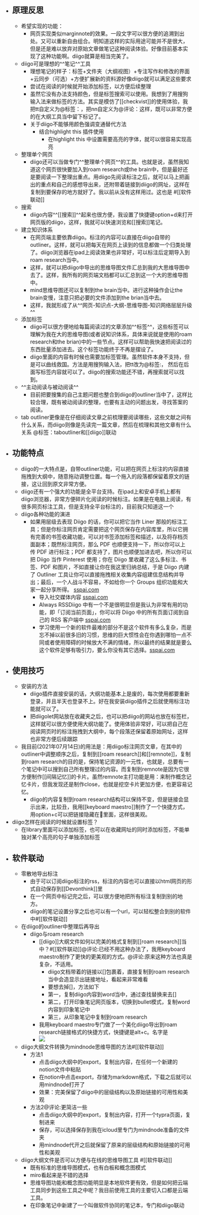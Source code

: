 - ## 原理反思
    - 希望实现的功能：
        - 网页实现类似marginnote的效果。一段文字可以很方便的追溯到出处。又可以重新自由组合。明知道这样的实际用途可能并不是很大，但是还是难以放弃对原始文章做笔记这种阅读体验。好像目前基本实现了这种功能啊。diigo就算是相当完美了。
    - diigo可是理想的^^笔记^^工具
        - 理想笔记的样子：标签+文件夹（大纲视图）+专注写作和修改的界面+云同步（可选）+方便扩展新的资料源好像diigo就可以满足这些要求
        - 尝试在阅读的时候就开始添加标签，以方便后续整理
        - 虽然它没有办法支持颜色，但是标签搜索可以使用。我想到了用搜狗输入法来做标签的方法。其实是模仿了[[checkvist]]的使用体验，我把tt自定义为@标签：，把nn自定义为@评论：这样，既可以非常方便的在大纲工具当中留下标记了。
        - 关于diigo不能够用颜色强调变通替代方法
            - 结合highlight this 插件使用
                - 在highlight this 中设置需要高亮的字体，就可以很容易实现高亮
    - 整理单个网页
        - diigo还可以当做专门^^整理单个网页^^的工具。也就是说，虽然我知道这个网页很快要加入到roam research或the brain中，但是最好还是要阅读一下整理出重点。用diigo先阅读标注之后，就可以马上把画出的重点和自己的感想导出来，还附带着链接到diigo的网址，这样在复制到要保存的地方就好了。我以前从没有这样用过。这也是 #[[软件联动]]
    - 搜索
        - diigo内容^^[[搜索]]^^起来也很方便，我设置了快捷键option+d来打开网页版的diigo，这样，我就可以快速浏览和[[搜索]]笔记。
    - 建立知识体系
        - 在网页端主要依靠diigo。标注的内容可以直接在diigo自带的outliner。这样，就可以把每天在网页上读到的信息都做一个归类处理了。diigo浏览器在ipad上阅读效果也非常好，可以标注后定期导入到roam research当中。
        - 这样，就可以把diigo中导出的思维导图文件汇总到我的大思维导图中去了。这样，我所有的网页端文档都可以汇总到这一个大的思维导图中。
        - mind思维导图还可以复制到the brain当中。进行这种操作会让the brain变慢，注意只把必要的文件添加到the brian当中去。
        - 这样，我就形成了从^^网页-知识点-大纲-思维导图-知识网络层层升级^^
    - 添加标签
        - diigo可以很方便地给每篇阅读过的文章添加^^标签^^，这些标签可以理解为我在大的思维导图(或者说知识体系，具体来说就是使用的roam research和the brian)中的一些节点。这样可以帮助我快速把阅读过的东西批量添加进去。这个标签功能终于不再是摆设了。
        - diigo里面的内容有时候也需要加标签管理。虽然软件本身不支持，但是可以曲线救国。方法是用搜狗输入法，把tt改为@标签:， 然后在后面写标签内容就可以了。diigo的搜索功能还不错，再搜索就可以找到。
    - ^^主动阅读与被动阅读^^
        - 目前把要搜集的自己主题问题也整合到diigo的outliner当中了，这样比较合理，既有被动阅读的整理，也要有主动的问题出发，寻找答案的阅读。
    - tab outliner更像是在仔细阅读文章之前梳理要阅读哪些，这些文献之间有什么关系，而diigo则像是先读完一篇文章，然后在梳理和其他文章有什么关系 @标签：taboutliner和[[diigo]]联动
- ## 功能特点
    - diigo的一大特点是，自带outliner功能，可以把在网页上标注的内容直接拖拽到大纲中，随意拖动调整位置。每一个拖入的段落都保留着原文的链接，这让回到原文非常方便。
    - diigo还有一个强大的功能是全平台支持。在ipad上和安卓手机上都有diigo浏览器，非常方便碎片化阅读的时候标注。如果是在电脑上阅读，有很多网页标注工具，但是支持全平台标注的，目前我只知道这一个
    - diigo各种功能的演进
        - 如果用层级去表现 Diigo 的话，你可以把它当作 Liner 那般的标注工具；但是你标注网页肯定需要把这个网页保存在内容库里，所以它拥有完善的书签收藏功能，可以对书签添加标签和描述，以及将存档页面副本；既然标注网页，那么 PDF 也顺便支持一下，所以你可以上传 PDF 进行标注；PDF 都支持了，图片也顺便加进去吧，所以你可以把 Diigo 当作 Pinterest 使用；你在 Diigo 里收藏了这么多标注、书签、PDF 和图片，不如直接让你在我这里归纳总结，于是 Diigo 内建了 Outliner 工具让你可以直接拖拽相关收集内容组建信息结构并导出；最后，一个人战斗不容易，不如给你一个 Groups 组织功能和大家一起分享所得。 [sspai.com](https://sspai.com/post/52289)
            - 导入社交媒体内容 [sspai.com](https://sspai.com/post/52289)
            - Always RSSDiigo 中有一个不是很明显但是我认为非常有用的功能，即「订阅当前页面」，你可以将 Diigo 中的所有页面订阅到自己的 RSS 客户端中 [sspai.com](https://sspai.com/post/52289)
            - 学习使用一个新的软件最难的部分不是这个软件有多么复杂，而是忘不掉以前很多旧的习惯，思维的巨大惯性会在你遇到哪怕一点不同或者使用障碍的时候放大不满的情绪，所以最终的结果就是要么这个软件足够有吸引力，要么你没有其它选择。[sspai.com](https://sspai.com/post/52289)
- ## 使用技巧
    - 安装的方法
        - diigo插件直接安装的话，大纲功能基本上是废的，每次使用都要重新登录，并且半天也登录不上。好在我安装diigo插件之后就使用标注功能就可以了。
        - 把diigolet网站放在收藏夹之后，也可以把diigo的网站也放在标签栏，这样就可以很方便使用大纲功能了。使用体验非常好，可以把自己在阅读网页时的标注拖拽到大纲中，每个段落还保留着原始网址，这样也非常方便后续跟踪
    - 我目前(2021年07月14日)的用法是：用diigo标注网页文章，在其中的outliner中调整顺序之后，复制到[[roam research]]和[[remnote]]，复制到roam research的目的是，保持笔记资源的一元性，也就是，总要有一个笔记中可以搜到自己所有整理过的内容。而复制到remnote是因为它很方便制作[[间隔记忆]]的卡片。虽然remnote主打功能是用：来制作概念记忆卡片，但我发现还是制作close，也就是挖空卡片更加方便，也更容易记忆。
        - diigo的内容复制到roam research结构可以保持不变，但是链接会显示出来，比较丑，我用[[keyboard maestro]]制作了一个快捷方式，用option+c可以把链接隐藏在🔗里面，这样很美观。
- diigo怎样在阅读的时候就设置标签？
    - 在library里面可以添加标签，也可以在收藏网址的同时添加标签，不能单独对某个高亮的句子单独添加标签
- ## 软件联动
    - 零散地导出标注
        - 由于可以订阅diigo标注的rss，标注的内容也可以直接以html网页的形式自动保存到[[Devonthink]]里
        - 在一个网页中标记完之后，可以很方便地把所有标注复制到别的地方。
        - diigo的笔记设置分享之后也可以有一个url，可以轻松整合到别的软件中#[[软件联动]]
    - 在diigo的outliner中整理后再导出
        - diigo与roam research
            - [[diigo]]大纲文件如何以完美的格式复制到[[roam research]]当中？#[[软件联动]]@评论:已经不用这种办法了，我用keyboard maestro制作了更快的更美观的方式。@评论:原来这种方法也真是复杂，不适用。
                - diigo文档带着的链接以[]包裹着，直接复制到roam research当中会造显示出链接地址，看起来非常难看
                - 要想去掉[]，方法如下
                - 第一，复制diigo内容到word当中，通过查找替换来去[]
                - 第二，打开印象笔记网页版本，切换到bullet模式，复制word内容到印象笔记中
                - 第三，从印象笔记中复制到roam research
            - 我用keyboard maestro专门做了一个美化diigo导出到roam research链接格式的快捷方式，快捷键是alt+c。名字是
            - ![](https://firebasestorage.googleapis.com/v0/b/firescript-577a2.appspot.com/o/imgs%2Fapp%2Fxinyiheng%2Fl4epjI7zGr.png?alt=media&token=ad51dc79-9868-4420-8b14-499a00cb4176)
    - diigo大纲文件转换为mindnode思维导图的方法#[[软件联动]]
        - 方法1
            - 点击diigo大纲中的export，复制出内容，在任何一个新建的notion文件中粘贴
            - 在notion中点击export，存储为markdown格式，下载之后就可以用mindnode打开了
            - 效果：完美保留了diigo中的层级结构以及原始链接的可用性和美观
        - 方法2@评论:更简洁一些
            - 点击diigo大纲中的export，复制出内容，打开一个typra页面，复制进来
            - 保存，可以选择保存到我在icloud里专门为mindnode准备的文件夹
            - 用mindnode代开之后就保留了原来的层级结构和原始链接的可用性和美观
    - diigo大纲文件是否可以方便与在线的思维导图工具 #[[软件联动]]
        - 既有标准的思维导图模式，也有白板和概念图模式
        - miro看起来是不错的选择
        - 思维导图功能和概念图功能明显是本地软件更有效，但是如何把云端工具同步到这些工具之中呢？我目前使用工具的主要切入口都是云端工具。
        - 在印象笔记中新建了一个叫做软件协同的笔记本，专门和diigo联动
